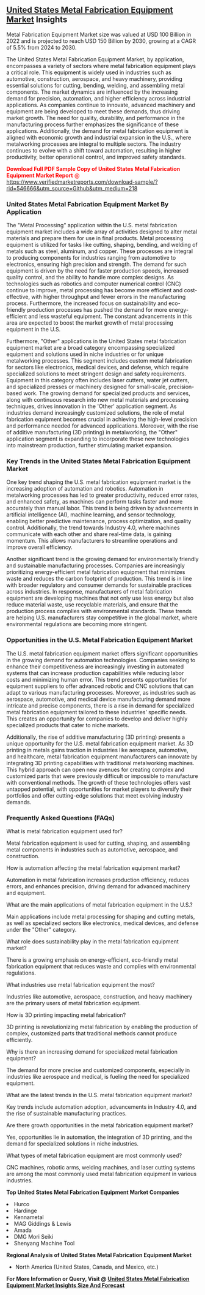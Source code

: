 <h2><a href="https://www.verifiedmarketreports.com/download-sample/?rid=546666&amp;utm_source=Github&amp;utm_medium=218" target="_blank">United States Metal Fabrication Equipment Market</a> Insights</h2><p>Metal Fabrication Equipment Market size was valued at USD 100 Billion in 2022 and is projected to reach USD 150 Billion by 2030, growing at a CAGR of 5.5% from 2024 to 2030.</p><p><p>The United States Metal Fabrication Equipment Market, by application, encompasses a variety of sectors where metal fabrication equipment plays a critical role. This equipment is widely used in industries such as automotive, construction, aerospace, and heavy machinery, providing essential solutions for cutting, bending, welding, and assembling metal components. The market dynamics are influenced by the increasing demand for precision, automation, and higher efficiency across industrial applications. As companies continue to innovate, advanced machinery and equipment are being developed to meet these demands, thus driving market growth. The need for quality, durability, and performance in the manufacturing process further emphasizes the significance of these applications. Additionally, the demand for metal fabrication equipment is aligned with economic growth and industrial expansion in the U.S., where metalworking processes are integral to multiple sectors. The industry continues to evolve with a shift toward automation, resulting in higher productivity, better operational control, and improved safety standards. <p><span class=""><span style="color: #ff0000;"><strong>Download Full PDF Sample Copy of United States Metal Fabrication Equipment Market Report</strong> @ </span><a href="https://www.verifiedmarketreports.com/download-sample/?rid=546666&amp;utm_source=Github&amp;utm_medium=218" target="_blank">https://www.verifiedmarketreports.com/download-sample/?rid=546666&amp;utm_source=Github&amp;utm_medium=218</a></span></p></p> <h3>United States Metal Fabrication Equipment Market By Application</h3> <p>The "Metal Processing" application within the U.S. metal fabrication equipment market includes a wide array of activities designed to alter metal materials and prepare them for use in final products. Metal processing equipment is utilized for tasks like cutting, shaping, bending, and welding of metals such as steel, aluminum, and copper. These processes are integral to producing components for industries ranging from automotive to electronics, ensuring high precision and strength. The demand for such equipment is driven by the need for faster production speeds, increased quality control, and the ability to handle more complex designs. As technologies such as robotics and computer numerical control (CNC) continue to improve, metal processing has become more efficient and cost-effective, with higher throughput and fewer errors in the manufacturing process. Furthermore, the increased focus on sustainability and eco-friendly production processes has pushed the demand for more energy-efficient and less wasteful equipment. The constant advancements in this area are expected to boost the market growth of metal processing equipment in the U.S.</p> <p>Furthermore, "Other" applications in the United States metal fabrication equipment market are a broad category encompassing specialized equipment and solutions used in niche industries or for unique metalworking processes. This segment includes custom metal fabrication for sectors like electronics, medical devices, and defense, which require specialized solutions to meet stringent design and safety requirements. Equipment in this category often includes laser cutters, water jet cutters, and specialized presses or machinery designed for small-scale, precision-based work. The growing demand for specialized products and services, along with continuous research into new metal materials and processing techniques, drives innovation in the 'Other' application segment. As industries demand increasingly customized solutions, the role of metal fabrication equipment becomes crucial in achieving the high-level precision and performance needed for advanced applications. Moreover, with the rise of additive manufacturing (3D printing) in metalworking, the "Other" application segment is expanding to incorporate these new technologies into mainstream production, further stimulating market expansion.</p> <h3>Key Trends in the United States Metal Fabrication Equipment Market</h3> <p>One key trend shaping the U.S. metal fabrication equipment market is the increasing adoption of automation and robotics. Automation in metalworking processes has led to greater productivity, reduced error rates, and enhanced safety, as machines can perform tasks faster and more accurately than manual labor. This trend is being driven by advancements in artificial intelligence (AI), machine learning, and sensor technology, enabling better predictive maintenance, process optimization, and quality control. Additionally, the trend towards Industry 4.0, where machines communicate with each other and share real-time data, is gaining momentum. This allows manufacturers to streamline operations and improve overall efficiency.</p> <p>Another significant trend is the growing demand for environmentally friendly and sustainable manufacturing processes. Companies are increasingly prioritizing energy-efficient metal fabrication equipment that minimizes waste and reduces the carbon footprint of production. This trend is in line with broader regulatory and consumer demands for sustainable practices across industries. In response, manufacturers of metal fabrication equipment are developing machines that not only use less energy but also reduce material waste, use recyclable materials, and ensure that the production process complies with environmental standards. These trends are helping U.S. manufacturers stay competitive in the global market, where environmental regulations are becoming more stringent.</p> <h3>Opportunities in the U.S. Metal Fabrication Equipment Market</h3> <p>The U.S. metal fabrication equipment market offers significant opportunities in the growing demand for automation technologies. Companies seeking to enhance their competitiveness are increasingly investing in automated systems that can increase production capabilities while reducing labor costs and minimizing human error. This trend presents opportunities for equipment suppliers to offer advanced robotic and CNC solutions that can adapt to various manufacturing processes. Moreover, as industries such as aerospace, automotive, and medical device manufacturing demand more intricate and precise components, there is a rise in demand for specialized metal fabrication equipment tailored to these industries’ specific needs. This creates an opportunity for companies to develop and deliver highly specialized products that cater to niche markets.</p> <p>Additionally, the rise of additive manufacturing (3D printing) presents a unique opportunity for the U.S. metal fabrication equipment market. As 3D printing in metals gains traction in industries like aerospace, automotive, and healthcare, metal fabrication equipment manufacturers can innovate by integrating 3D printing capabilities with traditional metalworking machines. This hybrid approach can open new avenues for creating complex and customized parts that were previously difficult or impossible to manufacture with conventional methods. The growth of these technologies offers vast untapped potential, with opportunities for market players to diversify their portfolios and offer cutting-edge solutions that meet evolving industry demands.</p> <h3>Frequently Asked Questions (FAQs)</h3> <p>What is metal fabrication equipment used for?</p> <p>Metal fabrication equipment is used for cutting, shaping, and assembling metal components in industries such as automotive, aerospace, and construction.</p> <p>How is automation affecting the metal fabrication equipment market?</p> <p>Automation in metal fabrication increases production efficiency, reduces errors, and enhances precision, driving demand for advanced machinery and equipment.</p> <p>What are the main applications of metal fabrication equipment in the U.S.?</p> <p>Main applications include metal processing for shaping and cutting metals, as well as specialized sectors like electronics, medical devices, and defense under the "Other" category.</p> <p>What role does sustainability play in the metal fabrication equipment market?</p> <p>There is a growing emphasis on energy-efficient, eco-friendly metal fabrication equipment that reduces waste and complies with environmental regulations.</p> <p>What industries use metal fabrication equipment the most?</p> <p>Industries like automotive, aerospace, construction, and heavy machinery are the primary users of metal fabrication equipment.</p> <p>How is 3D printing impacting metal fabrication?</p> <p>3D printing is revolutionizing metal fabrication by enabling the production of complex, customized parts that traditional methods cannot produce efficiently.</p> <p>Why is there an increasing demand for specialized metal fabrication equipment?</p> <p>The demand for more precise and customized components, especially in industries like aerospace and medical, is fueling the need for specialized equipment.</p> <p>What are the latest trends in the U.S. metal fabrication equipment market?</p> <p>Key trends include automation adoption, advancements in Industry 4.0, and the rise of sustainable manufacturing practices.</p> <p>Are there growth opportunities in the metal fabrication equipment market?</p> <p>Yes, opportunities lie in automation, the integration of 3D printing, and the demand for specialized solutions in niche industries.</p> <p>What types of metal fabrication equipment are most commonly used?</p> <p>CNC machines, robotic arms, welding machines, and laser cutting systems are among the most commonly used metal fabrication equipment in various industries.</p></p><p><strong>Top United States Metal Fabrication Equipment Market Companies</strong></p><div data-test-id=""><p><li>Hurco</li><li> Hardinge</li><li> Kennametal</li><li> MAG Giddings & Lewis</li><li> Amada</li><li> DMG Mori Seiki</li><li> Shenyang Machine Tool</li></p><div><strong>Regional Analysis of&nbsp;United States Metal Fabrication Equipment Market</strong></div><ul><li dir="ltr"><p dir="ltr">North America&nbsp;(United States, Canada, and Mexico, etc.)</p></li></ul><p><strong>For More Information or Query, Visit @&nbsp;</strong><strong><a href="https://www.verifiedmarketreports.com/product/metal-fabrication-equipment-market-size-and-forecast/?utm_source=Github&amp;utm_medium=218" target="_blank">United States Metal Fabrication Equipment Market Insights Size And Forecast</a></strong></p></div>
